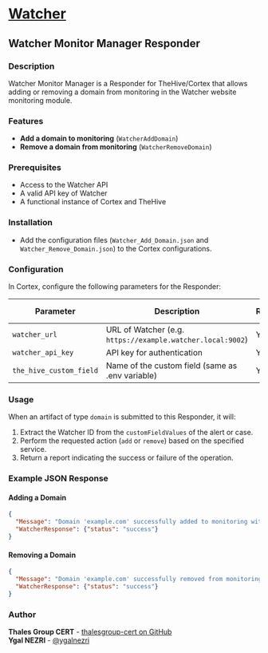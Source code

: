 # [Watcher](https://github.com/thalesgroup-cert/Watcher)

## Watcher Monitor Manager Responder

### Description
Watcher Monitor Manager is a Responder for TheHive/Cortex that allows adding or removing a domain from monitoring in the Watcher website monitoring module.

### Features
- **Add a domain to monitoring** (`WatcherAddDomain`)
- **Remove a domain from monitoring** (`WatcherRemoveDomain`)

### Prerequisites
- Access to the Watcher API
- A valid API key of Watcher
- A functional instance of Cortex and TheHive

### Installation
- Add the configuration files (`Watcher_Add_Domain.json` and `Watcher_Remove_Domain.json`) to the Cortex configurations.

### Configuration
In Cortex, configure the following parameters for the Responder:

| Parameter               | Description                                                              | Required | Default Value |
|-------------------------|--------------------------------------------------------------------------|----------|----------------|
| `watcher_url`           | URL of Watcher (e.g. `https://example.watcher.local:9002`)           | Yes      | -              |
| `watcher_api_key`       | API key for authentication                                               | Yes      | -              |
| `the_hive_custom_field` | Name of the custom field (same as .env variable)                         | Yes      | `watcher-id`   |

### Usage
When an artifact of type `domain` is submitted to this Responder, it will:
1. Extract the Watcher ID from the `customFieldValues` of the alert or case.
2. Perform the requested action (`add` or `remove`) based on the specified service.
3. Return a report indicating the success or failure of the operation.

### Example JSON Response
#### Adding a Domain
```json
{
  "Message": "Domain 'example.com' successfully added to monitoring with watcher-id: '12345'.",
  "WatcherResponse": {"status": "success"}
}
```

#### Removing a Domain
```json
{
  "Message": "Domain 'example.com' successfully removed from monitoring.",
  "WatcherResponse": {"status": "success"}
}
```

### Author

**Thales Group CERT** - [thalesgroup-cert on GitHub](https://github.com/thalesgroup-cert)  
**Ygal NEZRI** - [@ygalnezri](https://github.com/ygalnezri)